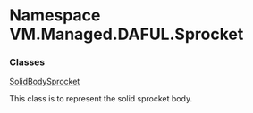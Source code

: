 # Namespace VM.Managed.DAFUL.Sprocket

### Classes

 [SolidBodySprocket](VM.Managed.DAFUL.Sprocket.SolidBodySprocket.md)

This class is to represent the solid sprocket body.


